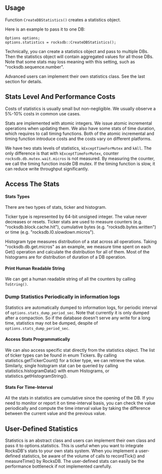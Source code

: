 ## Usage
Function `CreateDBStatistics()` creates a statistics object. 

Here is an example to pass it to one DB:

```
Options options;
options.statistics = rocksdb::CreateDBStatistics();
```
Technically, you can create a statistics object and pass to multiple DBs. Then the statistics object will contain aggregated values for all those DBs. Note that some stats may loss meaning with this setting, such as "rocksdb.sequence.number".

Advanced users can implement their own statistics class. See the last section for details.

## Stats Level And Performance Costs
Costs of statistics is usually small but non-negligible. We usually observe a 5%-10% costs in common use cases.

Stats are implemented with atomic integers. We issue atomic incremental operations when updating them. We also have some stats of time duration, which requires to call timing functions. Both of the atomic incremental and timing function introduce costs and the costs vary on different platforms. 

We have two stats levels of statistics, `kExceptTimeForMutex` and `kAll`. The only difference is that with `kExceptTimeForMutex`, counter `rocksdb.db.mutex.wait.micros` is not measured. By measuring the counter, we call the timing function inside DB mutex. If the timing function is slow, it can reduce write throughput significantly.

## Access The Stats
#### Stats Types
There are two types of stats, ticker and histogram.

Ticker type is represented by 64-bit unsigned integer. The value never decreases or resets. Ticker stats are used to measure counters (e.g. "rocksdb.block.cache.hit"), cumulative bytes (e.g. "rocksdb.bytes.written") or time (e.g. "rocksdb.l0.slowdown.micros").

Histogram type measures distribution of a stat across all operations. Taking "rocksdb.db.get.micros" as an example, we measure time spent on each Get() operation and calculate the distribution for all of them. Most of the histograms are for distribution of duration of a DB operation.

#### Print Human Readable String
We can get a human readable string of all the counters by calling `ToString()`.

### Dump Statistics Periodically in information logs
Statistics are automatically dumped to information logs, for periodic interval of `options.stats_dump_period_sec`. Note that currently it is only dumped after a compaction. So if the database doesn't serve any write for a long time, statistics may not be dumped, despite of `options.stats_dump_period_sec`.

#### Access Stats Programmatically
We can also access specific stat directly from the statistics object. The list of ticker types can be found in enum Tickers. By calling statistics.getTickerCount() for a ticker type, we can retrieve the value. Similarly, single histogram stat can be queried by calling statistics.histogramData() with enum Histograms, or statistics.getHistogramString().

#### Stats For Time-Interval
All the stats in statistics are cumulative since the opening of the DB. If you need to monitor or report it on time-interval basis, you can check the value periodically and compute the time interval value by taking the difference between the current value and the previous value.

## User-Defined Statistics
Statistics is an abstract class and users can implement their own class and pass it to options.statistics. This is useful when you want to integrate RocksDB's stats to your own stats system. When you implement a user-defined statistics, be aware of the volume of calls to recordTick() and measureTime() by RocksDB. The user-defined stats can easily be the performance bottleneck if not implemented carefully.